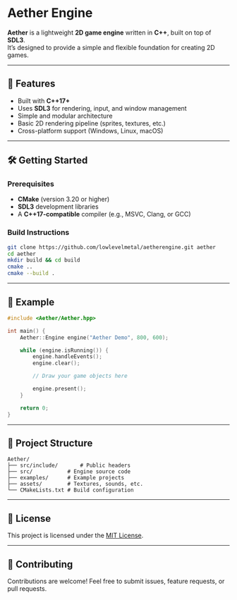 # Aether Engine

**Aether** is a lightweight **2D game engine** written in **C++**, built on top of **SDL3**.  
It’s designed to provide a simple and flexible foundation for creating 2D games.

---

## 🚀 Features

- Built with **C++17+**
- Uses **SDL3** for rendering, input, and window management
- Simple and modular architecture
- Basic 2D rendering pipeline (sprites, textures, etc.)
- Cross-platform support (Windows, Linux, macOS)

---

## 🛠️ Getting Started

### Prerequisites
- **CMake** (version 3.20 or higher)
- **SDL3** development libraries
- A **C++17-compatible** compiler (e.g., MSVC, Clang, or GCC)

### Build Instructions

```bash
git clone https://github.com/lowlevelmetal/aetherengine.git aether
cd aether
mkdir build && cd build
cmake ..
cmake --build .
````

---

## 🧩 Example

```cpp
#include <Aether/Aether.hpp>

int main() {
    Aether::Engine engine("Aether Demo", 800, 600);

    while (engine.isRunning()) {
        engine.handleEvents();
        engine.clear();

        // Draw your game objects here

        engine.present();
    }

    return 0;
}
```

---

## 📂 Project Structure

```
Aether/
├── src/include/       # Public headers
├── src/           # Engine source code
├── examples/      # Example projects
├── assets/        # Textures, sounds, etc.
└── CMakeLists.txt # Build configuration
```

---

## 📜 License

This project is licensed under the [MIT License](LICENSE).

---

## 💬 Contributing

Contributions are welcome!
Feel free to submit issues, feature requests, or pull requests.
